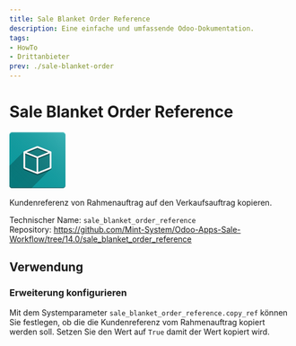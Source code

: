 ```yaml
---
title: Sale Blanket Order Reference
description: Eine einfache und umfassende Odoo-Dokumentation.
tags:
- HowTo
- Drittanbieter
prev: ./sale-blanket-order
---
```

# Sale Blanket Order Reference
![icon_oms_box](assets/icon_oms_box.png)

Kundenreferenz von Rahmenauftrag auf den Verkaufsauftrag kopieren.

Technischer Name: `sale_blanket_order_reference`\
Repository: <https://github.com/Mint-System/Odoo-Apps-Sale-Workflow/tree/14.0/sale_blanket_order_reference>

## Verwendung

### Erweiterung konfigurieren

Mit dem Systemparameter `sale_blanket_order_reference.copy_ref` können Sie festlegen, ob die die Kundenreferenz vom Rahmenauftrag kopiert werden soll. Setzen Sie den Wert auf `True` damit der Wert kopiert wird.
